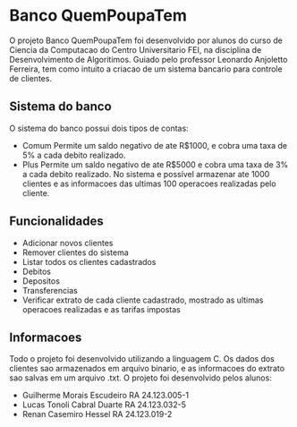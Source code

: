 # Banco QuemPoupaTem

O projeto Banco QuemPoupaTem foi desenvolvido por alunos do curso de Ciencia da Computacao do Centro Universitario FEI, na disciplina de Desenvolvimento de Algoritimos. Guiado pelo professor Leonardo Anjoletto Ferreira, tem como intuito a criacao de um sistema bancario para controle de clientes.

## Sistema do banco

O sistema do banco possui dois tipos de contas:
* Comum
Permite um saldo negativo de ate R$1000, e cobra uma taxa de 5% a cada debito realizado.
* Plus
Permite um saldo negativo de ate R$5000 e cobra uma taxa de 3% a cada debito realizado.
No sistema e possível armazenar ate 1000 clientes e as informacoes das ultimas 100 operacoes realizadas pelo cliente.

## Funcionalidades
* Adicionar novos clientes
* Remover clientes do sistema
* Listar todos os clientes cadastrados
* Debitos
* Depositos
* Transferencias
* Verificar extrato de cada cliente cadastrado, mostrado as ultimas operacoes realizadas e as tarifas impostas

## Informacoes
Todo o projeto foi desenvolvido utilizando a linguagem C.
Os dados dos clientes sao armazenados em arquivo binario, e as informacoes do extrato sao salvas em um arquivo .txt.
O projeto foi desenvolvido pelos alunos:
* Guilherme Morais Escudeiro RA 24.123.005-1
* Lucas Tonoli Cabral Duarte RA 24.123.032-5
* Renan Casemiro Hessel RA 24.123.019-2
